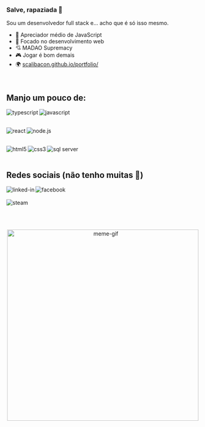 ### Salve, rapaziada 🤙
Sou um desenvolvedor full stack e... acho que é só isso mesmo.

- 🔭 Apreciador médio de JavaScript
- 🌱 Focado no desenvolvimento web
- 💘 MADAO Supremacy
- 🎮 Jogar é bom demais
- 🌍 [scalibacon.github.io/portfolio/](https://scalibacon.github.io/portfolio/)

<br>

## Manjo um pouco de:
<img align="left" alt="typescript" src="https://img.shields.io/badge/-typescript-0174c1?logo=typescript&logoColor=white&style=for-the-badge" />

<img align="left" alt="javascript" src="https://img.shields.io/badge/-javascript-F7DF1E?logo=javascript&logoColor=3e3e3e&style=for-the-badge" />

<br><br>

<img align="left" alt="react" src="https://img.shields.io/badge/react%20-%2320232a.svg?&style=for-the-badge&logo=react&logoColor=%2361DAFB" />

<img align="left" alt="node.js" src="https://img.shields.io/badge/-node.js-339933?logo=node.js&logoColor=white&style=for-the-badge" />

<br><br>

<img align="left" alt="html5" src="https://img.shields.io/badge/-html5-E34F26?logo=html5&logoColor=white&style=for-the-badge" />

<img align="left" alt="css3" src="https://img.shields.io/badge/-css3-1572B6?logo=css3&logoColor=white&style=for-the-badge" />

<!-- <img align="left" alt="java" src="https://img.shields.io/badge/-java-007396?logo=java&logoColor=white&style=for-the-badge" /> -->

<img align="left" alt="sql server" src="https://img.shields.io/badge/-sql-2b2b2b?logo=microsoft-sql-server&logoColor=CC2927&style=for-the-badge" />

<br><br>

## Redes sociais (não tenho muitas 🤭)
[<img align="left" alt="linked-in" src="https://img.shields.io/badge/linkedin-%230077B5.svg?&style=for-the-badge&logo=linkedin&logoColor=white" />](https://www.linkedin.com/in/matheus-f-nascimento/)

[<img align="left" alt="facebook" src="https://img.shields.io/badge/facebook-%231877F2.svg?&style=for-the-badge&logo=facebook&logoColor=white" />](https://www.facebook.com/matheus.ferreiradonascimento/)
<br><br>
[<img align="left" alt="steam" src="https://img.shields.io/badge/-steam-12273d?logo=steam&logoColor=white&style=for-the-badge" />](https://steamcommunity.com/id/scalibacon/)

<br><br><br>
<p align="center">
  <img alt="meme-gif" src="https://i.giphy.com/media/jHXc24795ACkWKpZNh/giphy.webp" width="500px">
</p>

<!--
**Scalibacon/Scalibacon** is a ✨ _special_ ✨ repository because its `README.md` (this file) appears on your GitHub profile.

Here are some ideas to get you started:

- 🔭 I’m currently working on ...
- 🌱 I’m currently learning ...
- 👯 I’m looking to collaborate on ...
- 🤔 I’m looking for help with ...
- 💬 Ask me about ...
- 📫 How to reach me: ...
- 😄 Pronouns: ...
- ⚡ Fun fact: ...
-->
